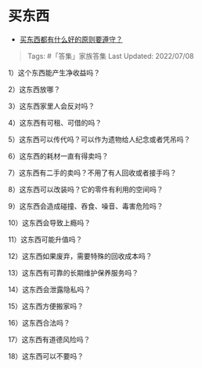 # 买东西

- [买东西都有什么好的原则要遵守？](https://www.zhihu.com/question/22609816/answer/2564091570)

>Tags: #「答集」家族答集 
>Last Updated: 2022/07/08

1）这个东西能产生净收益吗？

2）这东西放哪？

3）这东西家里人会反对吗？

4）这东西有可租、可借的吗？

5）这东西可以传代吗？可以作为遗物给人纪念或者凭吊吗？

6）这东西的耗材一直有得卖吗？

7）这东西有二手的卖吗？不用了有人回收或者接手吗？

8）这东西可以改装吗？它的零件有利用的空间吗？

9）这东西会造成碰撞、吞食、噪音、毒害危险吗？

10）这东西会导致上瘾吗？

11）这东西可能升值吗？

12）这东西如果废弃，需要特殊的回收成本吗？

13）这东西有可靠的长期维护保养服务吗？

14）这东西会泄露隐私吗？

15）这东西方便搬家吗？

16）这东西合法吗？

17）这东西有道德风险吗？

18）这东西可以不要吗？
